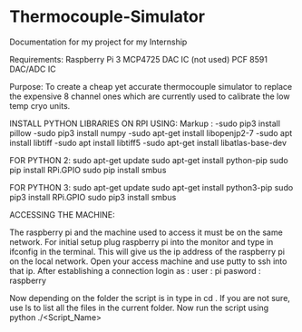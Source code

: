 # Thermocouple-Simulator
Documentation for my project for my Internship

Requirements:
    Raspberry Pi 3
    MCP4725 DAC IC (not used)
    PCF 8591 DAC/ADC IC


Purpose:
To create a cheap yet accurate thermocouple simulator to replace the expensive 8 channel ones which are currently used to calibrate the low temp cryo units.


INSTALL PYTHON LIBRARIES ON RPI USING:
Markup : -sudo pip3 install pillow
-sudo pip3 install numpy
-sudo apt-get install libopenjp2-7
-sudo apt install libtiff
-sudo apt install libtiff5
-sudo apt-get install libatlas-base-dev

FOR PYTHON 2:
    sudo apt-get update
    sudo apt-get install python-pip
    sudo pip install RPi.GPIO
    sudo pip install smbus

FOR PYTHON 3:
    sudo apt-get update
    sudo apt-get install python3-pip
    sudo pip3 install RPi.GPIO
    sudo pip3 install smbus

ACCESSING THE MACHINE: 

The raspberry pi and the machine used to access it must be on the same network. 
For initial setup plug raspberry pi into the monitor and type in ifconfig in the terminal. 
This will give us the ip address of the raspberry pi on the local network. 
Open your access machine and use putty to ssh into that ip. 
After establishing a connection login as :
user : pi
pasword : raspberry

Now depending on the folder the script is in type in cd <Folder Path>.
If you are not sure, use ls to list all the files in the current folder.
Now run the script using python ./<Script_Name>
